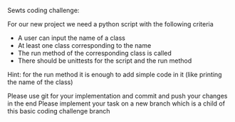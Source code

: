 Sewts coding challenge:

For our new project we need a python script with the following criteria
 - A user can input the name of a class
 - At least one class corresponding to the name
 - The run method of the corresponding class is called
 - There should be unittests for the script and the run method

Hint: for the run method it is enough to add simple code in it (like printing the name of the class)

Please use git for your implementation and commit and push your changes in the end
Please implement your task on a new branch which is a child of this basic coding challenge branch
